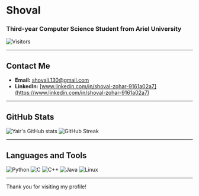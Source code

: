 # Shoval

### Third-year Computer Science Student from Ariel University

![Visitors](https://visitor-badge.glitch.me/badge?page_id=ShovalZ97.ShovalZ97)

---

## Contact Me

- **Email:** [shovali.130@gmail.com](mailto:shovali.130@gmail.com)
- **LinkedIn:** [www.linkedin.com/in/shoval-zohar-9161a02a7](https://www.linkedin.com/in/shoval-zohar-9161a02a7)

---

## GitHub Stats

![Yair's GitHub stats](https://github-readme-stats.vercel.app/api?username=ShovalZ97&show_icons=true&theme=radical)
![GitHub Streak](https://github-readme-streak-stats.herokuapp.com/?user=ShovalZ97&theme=radical)

---

## Languages and Tools

![Python](https://img.shields.io/badge/-Python-3776AB?style=flat-square&logo=python&logoColor=white)
![C](https://img.shields.io/badge/-C-A8B9CC?style=flat-square&logo=c&logoColor=white)
![C++](https://img.shields.io/badge/-C++-00599C?style=flat-square&logo=c%2B%2B&logoColor=white)
![Java](https://img.shields.io/badge/-Java-007396?style=flat-square&logo=java&logoColor=white)
![Linux](https://img.shields.io/badge/-Linux-FCC624?style=flat-square&logo=linux&logoColor=black)

---

Thank you for visiting my profile!

<!--
**ShovalZ97/ShovalZ97** is a ✨ _special_ ✨ repository because its `README.md` (this file) appears on your GitHub profile.

Here are some ideas to get you started:

- 🔭 I’m currently working on ...
- 🌱 I’m currently learning ...
- 👯 I’m looking to collaborate on ...
- 🤔 I’m looking for help with ...
- 💬 Ask me about ...
- 📫 How to reach me: ...
- 😄 Pronouns: ...
- ⚡ Fun fact: ...
-->
